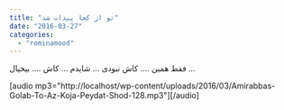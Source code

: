 ```yaml
---
title: "تو از کجا پیدات شد"
date: "2016-03-27"
categories: 
  - "rominamood"
---
```


فقط همین .... کاش نبودی ... شایدم ... کاش .... بیخیال ...

\[audio mp3="http://localhost/wp-content/uploads/2016/03/Amirabbas-Golab-To-Az-Koja-Peydat-Shod-128.mp3"\]\[/audio\]

